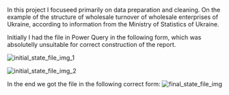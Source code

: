 In this project I focuseed primarily on data preparation and cleaning.
On the example of the structure of wholesale turnover of wholesale enterprises of Ukraine, according to information from the Ministry of Statistics of Ukraine.

Initially I had the file in Power Query in the following form, which was absolutelly unsuitable for correct construction of the report. 

![initial_state_file_img_1](https://github.com/user-attachments/assets/eae74112-7b98-4db8-8040-acee0fd09cba)

![initial_state_file_img_2](https://github.com/user-attachments/assets/3109f24d-744e-4961-bc3c-ddfba3348118)

In the end we got the file in the following correct form:
![final_state_file_img](https://github.com/user-attachments/assets/a644f3fa-e47d-4aed-ac60-75935c1b1af0)


